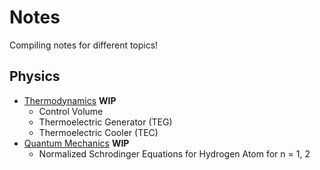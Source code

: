 # Notes
Compiling notes for different topics!

## Physics
* [Thermodynamics](https://nbviewer.jupyter.org/github/flamanta/notes/blob/master/Thermodynamics/Thermodynamics.ipynb) **WIP**
  * Control Volume
  * Thermoelectric Generator (TEG)
  * Thermoelectric Cooler (TEC)
* [Quantum Mechanics](https://nbviewer.jupyter.org/github/flamanta/notes/blob/master/Quantum%20Mechanics/Quantum%20Mechanics.ipynb) **WIP**
  *  Normalized Schrodinger Equations for Hydrogen Atom for n = 1, 2